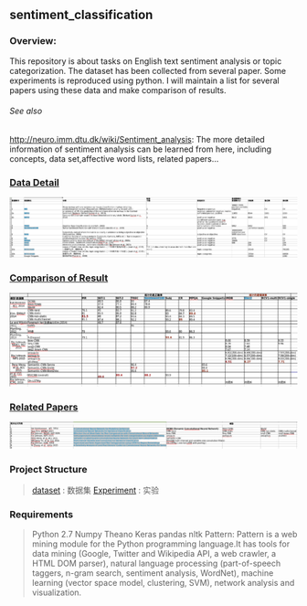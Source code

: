 ## sentiment_classification 

### Overview:
This repository is about tasks on English text sentiment analysis or topic categorization. The dataset has been collected from several paper. Some experiments is reproduced using python. I will maintain a list for several papers using these data and make comparison of results.
###### See also
http://neuro.imm.dtu.dk/wiki/Sentiment_analysis: The more detailed information of sentiment analysis can be learned from here, including concepts, data set,affective word lists, related papers... 

### [Data Detail](https://github.com/JDwangmo/sentiment_classification/tree/master/dataset/公开数据集.xlsx)

![Data Detail](https://raw.githubusercontent.com/JDwangmo/sentiment_classification/master/dataset/dataset_detail.png "Data Detail")

### [Comparison of Result](https://github.com/JDwangmo/sentiment_classification/tree/master/dataset/公开数据集.xlsx)

![Comparison of Result](https://raw.githubusercontent.com/JDwangmo/sentiment_classification/master/dataset/comparison_of_result.png "Comparison of Result")

### [Related Papers](https://github.com/JDwangmo/sentiment_classification/tree/master/dataset/公开数据集.xlsx)

![Related Papers](https://raw.githubusercontent.com/JDwangmo/sentiment_classification/master/dataset/related_papers.png "Related Papers")


### Project Structure
> [dataset](https://github.com/JDwangmo/sentiment_classification/dataset) : 数据集
> [Experiment](https://github.com/JDwangmo/sentiment_classification/Experiment) : 实验

### Requirements
> Python 2.7
> Numpy
> Theano
> Keras
> pandas
> nltk
> Pattern: Pattern is a web mining module for the Python programming language.It has tools for data mining (Google, Twitter and Wikipedia API, a web crawler, a HTML DOM parser), natural language processing (part-of-speech taggers, n-gram search, sentiment analysis, WordNet), machine learning (vector space model, clustering, SVM), network analysis and <canvas> visualization.